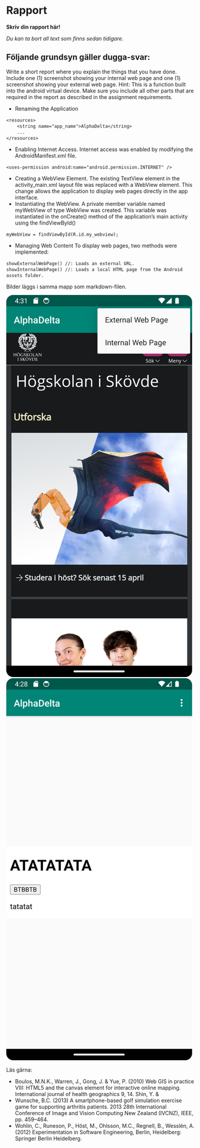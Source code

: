 
# Rapport

**Skriv din rapport här!**

_Du kan ta bort all text som finns sedan tidigare_.

## Följande grundsyn gäller dugga-svar:

Write a short report where you explain the things that you have done. Include one (1) screenshot showing your internal web page and one (1) screenshot showing your external web page. Hint: This is a function built into the android virtual device. Make sure you include all other parts that are required in the report as described in the assignment requirements.

- Renaming the Application
```
<resources>
    <string name="app_name">AlphaDelta</string> 
    ...
</resources>
```
- Enabling Internet Access. Internet access was enabled by modifying the AndroidManifest.xml file.
```
<uses-permission android:name="android.permission.INTERNET" />
```
- Creating a WebView Element. The existing TextView element in the activity_main.xml layout file was replaced with a WebView element. This change allows the application to display web pages directly in the app interface.
- Instantiating the WebView. A private member variable named myWebView of type WebView was created. This variable was instantiated in the onCreate() method of the application’s main activity using the findViewById()
```
myWebView = findViewById(R.id.my_webview);
```
- Managing Web Content
To display web pages, two methods were implemented:
```
showExternalWebPage() //: Loads an external URL.
showInternalWebPage() //: Loads a local HTML page from the Android assets folder.
```

Bilder läggs i samma mapp som markdown-filen.

![](android2.png)
![](android1.png)

Läs gärna:

- Boulos, M.N.K., Warren, J., Gong, J. & Yue, P. (2010) Web GIS in practice VIII: HTML5 and the canvas element for interactive online mapping. International journal of health geographics 9, 14. Shin, Y. &
- Wunsche, B.C. (2013) A smartphone-based golf simulation exercise game for supporting arthritis patients. 2013 28th International Conference of Image and Vision Computing New Zealand (IVCNZ), IEEE, pp. 459–464.
- Wohlin, C., Runeson, P., Höst, M., Ohlsson, M.C., Regnell, B., Wesslén, A. (2012) Experimentation in Software Engineering, Berlin, Heidelberg: Springer Berlin Heidelberg.

